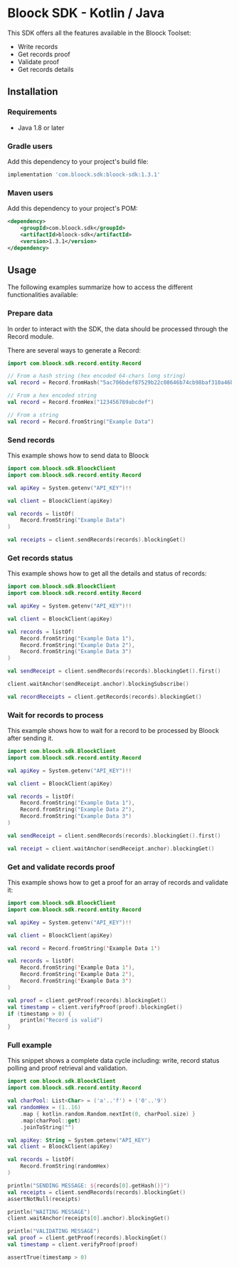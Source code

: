 # Bloock SDK - Kotlin / Java

This SDK offers all the features available in the Bloock Toolset:

- Write records
- Get records proof
- Validate proof
- Get records details

## Installation

### Requirements

- Java 1.8 or later

### Gradle users

Add this dependency to your project's build file:

```groovy
implementation 'com.bloock.sdk:bloock-sdk:1.3.1'
```

### Maven users

Add this dependency to your project's POM:

```xml
<dependency>
    <groupId>com.bloock.sdk</groupId>
    <artifactId>bloock-sdk</artifactId>
    <version>1.3.1</version>
</dependency>
```

## Usage

The following examples summarize how to access the different functionalities available:

### Prepare data

In order to interact with the SDK, the data should be processed through the Record module.

There are several ways to generate a Record:

```kotlin
import com.bloock.sdk.record.entity.Record

// From a hash string (hex encoded 64-chars long string)
val record = Record.fromHash("5ac706bdef87529b22c08646b74cb98baf310a46bd21ee420814b04c71fa42b1")

// From a hex encoded string
val record = Record.fromHex("123456789abcdef")

// From a string
val record = Record.fromString("Example Data")
```

### Send records

This example shows how to send data to Bloock

```kotlin
import com.bloock.sdk.BloockClient
import com.bloock.sdk.record.entity.Record

val apiKey = System.getenv("API_KEY")!!

val client = BloockClient(apiKey)

val records = listOf(
    Record.fromString("Example Data")
)

val receipts = client.sendRecords(records).blockingGet()
```

### Get records status

This example shows how to get all the details and status of records:

```kotlin
import com.bloock.sdk.BloockClient
import com.bloock.sdk.record.entity.Record

val apiKey = System.getenv("API_KEY")!!

val client = BloockClient(apiKey)

val records = listOf(
    Record.fromString("Example Data 1"),
    Record.fromString("Example Data 2"),
    Record.fromString("Example Data 3")
)

val sendReceipt = client.sendRecords(records).blockingGet().first()

client.waitAnchor(sendReceipt.anchor).blockingSubscribe()

val recordReceipts = client.getRecords(records).blockingGet()
```

### Wait for records to process

This example shows how to wait for a record to be processed by Bloock after sending it.

```kotlin
import com.bloock.sdk.BloockClient
import com.bloock.sdk.record.entity.Record

val apiKey = System.getenv("API_KEY")!!

val client = BloockClient(apiKey)

val records = listOf(
    Record.fromString("Example Data 1"),
    Record.fromString("Example Data 2"),
    Record.fromString("Example Data 3")
)

val sendReceipt = client.sendRecords(records).blockingGet().first()

val receipt = client.waitAnchor(sendReceipt.anchor).blockingGet()
```

### Get and validate records proof

This example shows how to get a proof for an array of records and validate it:

```kotlin
import com.bloock.sdk.BloockClient
import com.bloock.sdk.record.entity.Record

val apiKey = System.getenv("API_KEY")!!

val client = BloockClient(apiKey)

val record = Record.fromString('Example Data 1')

val records = listOf(
    Record.fromString('Example Data 1'),
    Record.fromString('Example Data 2'),
    Record.fromString('Example Data 3')
)

val proof = client.getProof(records).blockingGet()
val timestamp = client.verifyProof(proof).blockingGet()
if (timestamp > 0) {
    println("Record is valid")
}
```

### Full example

This snippet shows a complete data cycle including: write, record status polling and proof retrieval and validation.

```kotlin
import com.bloock.sdk.BloockClient
import com.bloock.sdk.record.entity.Record

val charPool: List<Char> = ('a'..'f') + ('0'..'9')
val randomHex = (1..16)
    .map { kotlin.random.Random.nextInt(0, charPool.size) }
    .map(charPool::get)
    .joinToString("")

val apiKey: String = System.getenv("API_KEY")
val client = BloockClient(apiKey)

val records = listOf(
    Record.fromString(randomHex)
)

println("SENDING MESSAGE: ${records[0].getHash()}")
val receipts = client.sendRecords(records).blockingGet()
assertNotNull(receipts)

println("WAITING MESSAGE")
client.waitAnchor(receipts[0].anchor).blockingGet()

println("VALIDATING MESSAGE")
val proof = client.getProof(records).blockingGet()
val timestamp = client.verifyProof(proof)

assertTrue(timestamp > 0)
```